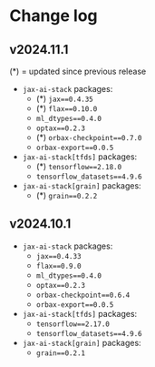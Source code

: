 # Change log

## v2024.11.1
(*) = updated since previous release

- `jax-ai-stack` packages:
  - (*) `jax==0.4.35`
  - (*) `flax==0.10.0`
  - `ml_dtypes==0.4.0`
  - `optax==0.2.3`
  - (*) `orbax-checkpoint==0.7.0`
  - `orbax-export==0.0.5`
- `jax-ai-stack[tfds]` packages:
  - (*) `tensorflow==2.18.0`
  - `tensorflow_datasets==4.9.6`
- `jax-ai-stack[grain]` packages:
  - (*) `grain==0.2.2`

## v2024.10.1
- `jax-ai-stack` packages:
  - `jax==0.4.33`
  - `flax==0.9.0`
  - `ml_dtypes==0.4.0`
  - `optax==0.2.3`
  - `orbax-checkpoint==0.6.4`
  - `orbax-export==0.0.5`
- `jax-ai-stack[tfds]` packages:
  - `tensorflow==2.17.0`
  - `tensorflow_datasets==4.9.6`
- `jax-ai-stack[grain]` packages:
  - `grain==0.2.1`
